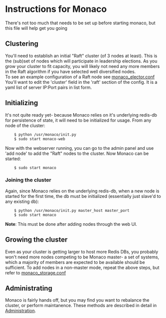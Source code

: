 # Instructions for Monaco
There's not too much that needs to be set up before starting monaco, but this file will help get you going

## Clustering
You'll need to establish an initial "Raft" cluster (of 3 nodes at least). This is the (sub)set of nodes which will participate in leadership elections. As you grow your cluster to fit capacity, you will likely not need any more members in the Raft algorithm if you have selected well diversified nodes.<br>
To see an example configuration of a Raft node see [monaco_elector.conf](https://github.com/hulu/monaco/blob/master/config/monaco_elector.conf)
You'll want to edit the 'cluster' field in the 'raft' section of the config. It is a yaml list of server IP:Port pairs in list form.

## Initializing
It's not quite ready yet- because Monaco relies on it's underlying redis-db for persistence of state, it will need to be initialized for usage. From any node of the cluster:

```
	$ python /usr/monaco/init.py
	$ sudo start monaco-web 
```
Now with the webserver running, you can go to the admin panel and use 'add node' to add the "Raft" nodes to the cluster. Now Monaco can be started:

```
	$ sudo start monaco
```
### Joining the cluster
Again, since Monaco relies on the underlying redis-db, when a new node is started for the first time, the db must be initialized (essentially just slave'd to any existing db):

```
	$ python /usr/monaco/init.py master_host master_port
	$ sudo start monaco
```
**Note**: This must be done after adding nodes through the web UI.

## Growing the cluster
Even as your cluster is getting larger to host more Redis DBs, you probably won't need more nodes competing to be Monaco master- a set of systems, which a majority of members are expected to be available should be sufficient. To add nodes in a non-master mode, repeat the above steps, but refer to [monaco_storage.conf](https://github.com/hulu/monaco/blob/master/config/monaco_storage.conf)

## Administrating
Monaco is fairly hands off, but you may find you want to rebalance the cluster, or perform maintanence. These methods are described in detail in [Administration](https://github.com/hulu/monaco/blob/master/ADMINISTRATION.md).
